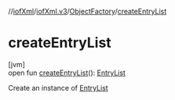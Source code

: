 //[iofXml](../../../index.md)/[iofXml.v3](../index.md)/[ObjectFactory](index.md)/[createEntryList](create-entry-list.md)

# createEntryList

[jvm]\
open fun [createEntryList](create-entry-list.md)(): [EntryList](../-entry-list/index.md)

Create an instance of [EntryList](../-entry-list/index.md)
